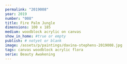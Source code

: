 ```yaml
---
permalink: "2019008"
year: 2019
number: "008"
title: Fire Palm Jungle
dimensions: 100 x 185
medium: woodblock acrylic on canvas
show_in_home: #true or empty
publish: # notyet or blank
image: /assets/p/paintings/davina-stephens-2019008.jpg
tags: canvas woodblock acrylic flora
serie: Beauty Awakening
---
```

